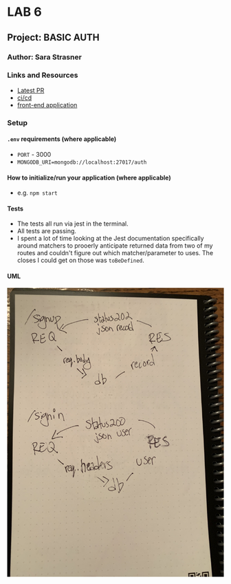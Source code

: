 # LAB 6

## Project: BASIC AUTH

### Author: Sara Strasner

### Links and Resources

- [Latest PR](https://github.com/sarastrasner/basic-auth/pull/4)
- [ci/cd](https://github.com/sarastrasner/basic-auth/actions)
- [front-end application](https://sarastrasner-basic-auth.herokuapp.com/) 

### Setup

#### `.env` requirements (where applicable)

- `PORT` - 3000
- `MONGODB_URI=mongodb://localhost:27017/auth`

#### How to initialize/run your application (where applicable)

- e.g. `npm start`


#### Tests

- The tests all run via jest in the terminal.
- All tests are passing.
- I spent a lot of time looking at the Jest documentation specifically around matchers to prooerly anticipate returned data from two of my routes and couldn't figure out which matcher/parameter to uses. The closes I could get on those was `toBeDefined`.


#### UML
![UML](./assets/UML.JPG)